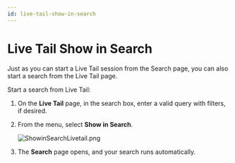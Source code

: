 ```yaml
---
id: live-tail-show-in-search
---
```


# Live Tail Show in Search

Just as you can start a Live Tail session from the Search page, you can also start a search from the Live Tail page.

Start a search from Live Tail:

1. On the **Live Tail** page, in the search box, enter a valid query with filters, if desired.
1. From the menu, select **Show in Search**.   

    ![ShowinSearchLivetail.png](/img/search/live-tail/ShowinSearchLivetail.png)

1. The **Search** page opens, and your search runs automatically.
